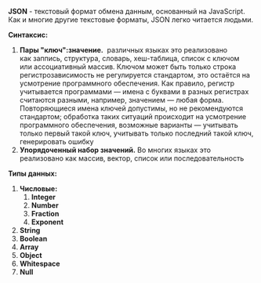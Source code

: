 **JSON** - текстовый формат обмена данным, основанный на JavaScript. Как и многие другие текстовые форматы, JSON легко читается людьми.

**Синтаксис:**
1) **Пары "ключ":значение.**  различных языках это реализовано как заппись, структура, словарь, хеш-таблица, список с ключом или ассоциативный массив. Ключом может быть только строка регистрозависимость не регулируется стандартом, это остаётся на усмотрение программного обеспечения. Как правило, регистр учитывается программами — имена с буквами в разных регистрах считаются разными, например, значением — любая форма. Повторяющиеся имена ключей допустимы, но не рекомендуются стандартом; обработка таких ситуаций происходит на усмотрение программного обеспечения, возможные варианты — учитывать только первый такой ключ, учитывать только последний такой ключ, генерировать ошибку
2) **Упорядоченный набор значений.** Во многих языках это реализовано как массив, вектор, список или последовательность

**Типы данных:**
1) **Числовые:**
	1) **Integer**
	2) **Number**
	3) **Fraction**
	4) **Exponent**
2) **String**
3) **Boolean**
4) **Array**
5) **Object**
6) **Whitespace**
7) **Null**